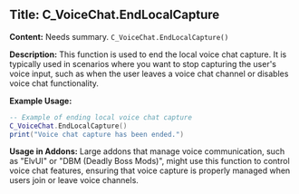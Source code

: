 ## Title: C_VoiceChat.EndLocalCapture

**Content:**
Needs summary.
`C_VoiceChat.EndLocalCapture()`

**Description:**
This function is used to end the local voice chat capture. It is typically used in scenarios where you want to stop capturing the user's voice input, such as when the user leaves a voice chat channel or disables voice chat functionality.

**Example Usage:**
```lua
-- Example of ending local voice chat capture
C_VoiceChat.EndLocalCapture()
print("Voice chat capture has been ended.")
```

**Usage in Addons:**
Large addons that manage voice communication, such as "ElvUI" or "DBM (Deadly Boss Mods)", might use this function to control voice chat features, ensuring that voice capture is properly managed when users join or leave voice channels.